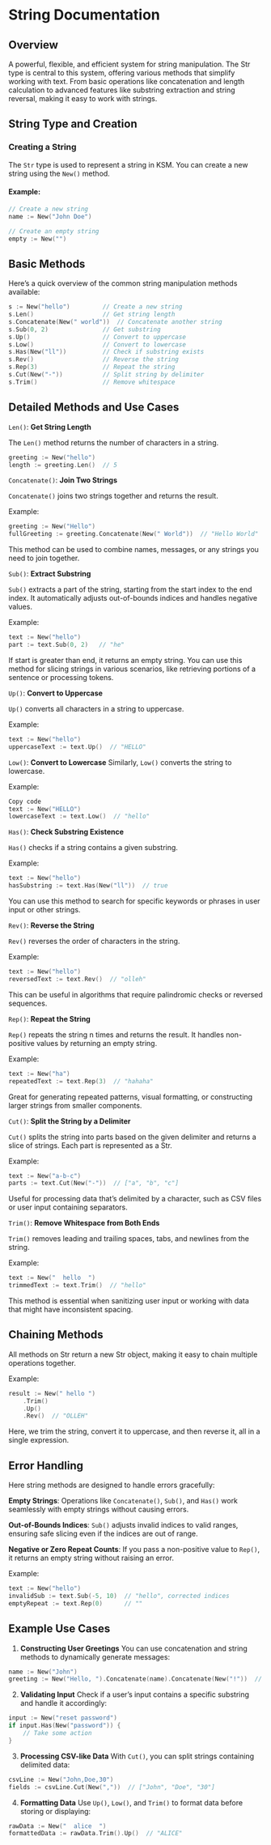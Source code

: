 # String Documentation

## Overview
A powerful, flexible, and efficient system for string manipulation. The Str type is central to this system, offering various methods that simplify working with text. From basic operations like concatenation and length calculation to advanced features like substring extraction and string reversal, making it easy to work with strings.

## String Type and Creation

### Creating a String

The `Str` type is used to represent a string in KSM. You can create a new string using the `New()` method.

#### Example:

```go
// Create a new string
name := New("John Doe")

// Create an empty string
empty := New("")
```

## Basic Methods
Here’s a quick overview of the common string manipulation methods available:

```go
s := New("hello")         // Create a new string
s.Len()                   // Get string length
s.Concatenate(New(" world"))  // Concatenate another string
s.Sub(0, 2)               // Get substring
s.Up()                    // Convert to uppercase
s.Low()                   // Convert to lowercase
s.Has(New("ll"))          // Check if substring exists
s.Rev()                   // Reverse the string
s.Rep(3)                  // Repeat the string
s.Cut(New("-"))           // Split string by delimiter
s.Trim()                  // Remove whitespace
```

## Detailed Methods and Use Cases
`Len()`: **Get String Length**

The `Len()` method returns the number of characters in a string.

```go
greeting := New("hello")
length := greeting.Len()  // 5
```

`Concatenate()`: **Join Two Strings**

`Concatenate()` joins two strings together and returns the result.

Example:
```go
greeting := New("Hello")
fullGreeting := greeting.Concatenate(New(" World"))  // "Hello World"
```

This method can be used to combine names, messages, or any strings you need to join together.

`Sub()`: **Extract Substring**

`Sub()` extracts a part of the string, starting from the start index to the end index. It automatically adjusts out-of-bounds indices and handles negative values.

Example:
```go
text := New("hello")
part := text.Sub(0, 2)   // "he"
```
If start is greater than end, it returns an empty string. You can use this method for slicing strings in various scenarios, like retrieving portions of a sentence or processing tokens.

`Up()`: **Convert to Uppercase**

`Up()` converts all characters in a string to uppercase.

Example:
```go
text := New("hello")
uppercaseText := text.Up()  // "HELLO"
```

`Low()`: **Convert to Lowercase**
Similarly, `Low()` converts the string to lowercase.

Example:
```go
Copy code
text := New("HELLO")
lowercaseText := text.Low()  // "hello"
```

`Has()`: **Check Substring Existence**

`Has()` checks if a string contains a given substring.

Example:
```go
text := New("hello")
hasSubstring := text.Has(New("ll"))  // true
```

You can use this method to search for specific keywords or phrases in user input or other strings.

`Rev()`: **Reverse the String**

`Rev()` reverses the order of characters in the string.

Example:
```go
text := New("hello")
reversedText := text.Rev()  // "olleh"
```

This can be useful in algorithms that require palindromic checks or reversed sequences.

`Rep()`: **Repeat the String**

`Rep()` repeats the string n times and returns the result. It handles non-positive values by returning an empty string.

Example:
```go
text := New("ha")
repeatedText := text.Rep(3)  // "hahaha"
```

Great for generating repeated patterns, visual formatting, or constructing larger strings from smaller components.

`Cut()`: **Split the String by a Delimiter**

`Cut()` splits the string into parts based on the given delimiter and returns a slice of strings. Each part is represented as a Str.

Example:
```go
text := New("a-b-c")
parts := text.Cut(New("-"))  // ["a", "b", "c"]
```

Useful for processing data that’s delimited by a character, such as CSV files or user input containing separators.

`Trim()`: **Remove Whitespace from Both Ends**

`Trim()` removes leading and trailing spaces, tabs, and newlines from the string.

Example:
```go
text := New("  hello  ")
trimmedText := text.Trim()  // "hello"
```

This method is essential when sanitizing user input or working with data that might have inconsistent spacing.

## Chaining Methods
All methods on Str return a new Str object, making it easy to chain multiple operations together.

Example:
```go
result := New(" hello ")
    .Trim()
    .Up()
    .Rev()  // "OLLEH"
```

Here, we trim the string, convert it to uppercase, and then reverse it, all in a single expression.

## Error Handling
Here string methods are designed to handle errors gracefully:

**Empty Strings**: Operations like `Concatenate()`, `Sub()`, and `Has()` work seamlessly with empty strings without causing errors.

**Out-of-Bounds Indices**: `Sub()` adjusts invalid indices to valid ranges, ensuring safe slicing even if the indices are out of range.

**Negative or Zero Repeat Counts**: If you pass a non-positive value to `Rep()`, it returns an empty string without raising an error.

Example:
```go
text := New("hello")
invalidSub := text.Sub(-5, 10)  // "hello", corrected indices
emptyRepeat := text.Rep(0)      // ""
```

## Example Use Cases
1. **Constructing User Greetings**
You can use concatenation and string methods to dynamically generate messages:

```go
name := New("John")
greeting := New("Hello, ").Concatenate(name).Concatenate(New("!"))  // "Hello, John!"
```

2. **Validating Input**
Check if a user’s input contains a specific substring and handle it accordingly:

```go
input := New("reset password")
if input.Has(New("password")) {
    // Take some action
}
```

3. **Processing CSV-like Data**
With `Cut()`, you can split strings containing delimited data:

```go
csvLine := New("John,Doe,30")
fields := csvLine.Cut(New(","))  // ["John", "Doe", "30"]
```

4. **Formatting Data**
Use `Up()`, `Low()`, and `Trim()` to format data before storing or displaying:

```go
rawData := New("  alice  ")
formattedData := rawData.Trim().Up()  // "ALICE"
```
